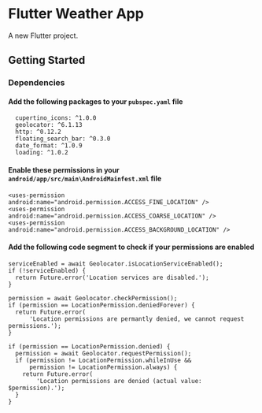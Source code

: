 # Flutter Weather App

A new Flutter project.

## Getting Started

### Dependencies
#### Add the following packages to your `pubspec.yaml` file
      cupertino_icons: ^1.0.0
      geolocator: ^6.1.13
      http: ^0.12.2
      floating_search_bar: ^0.3.0
      date_format: ^1.0.9
      loading: ^1.0.2
#### Enable these permissions in your `android/app/src/main\AndroidMainfest.xml` file
    <uses-permission android:name="android.permission.ACCESS_FINE_LOCATION" />
    <uses-permission android:name="android.permission.ACCESS_COARSE_LOCATION" />
    <uses-permission android:name="android.permission.ACCESS_BACKGROUND_LOCATION" />
    
#### Add the following code segment to check if your permissions are enabled
    serviceEnabled = await Geolocator.isLocationServiceEnabled();
    if (!serviceEnabled) {
      return Future.error('Location services are disabled.');
    }

    permission = await Geolocator.checkPermission();
    if (permission == LocationPermission.deniedForever) {
      return Future.error(
          'Location permissions are permantly denied, we cannot request permissions.');
    }

    if (permission == LocationPermission.denied) {
      permission = await Geolocator.requestPermission();
      if (permission != LocationPermission.whileInUse &&
          permission != LocationPermission.always) {
        return Future.error(
            'Location permissions are denied (actual value: $permission).');
      }
    }
